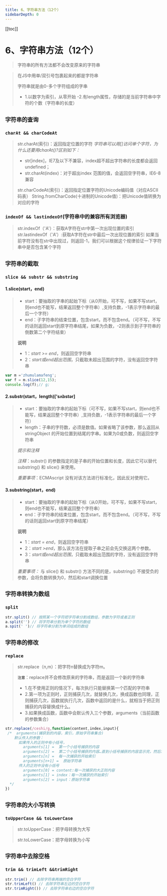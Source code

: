 ```yaml
---
title: 6、字符串方法（12个）
sidebarDepth: 0
---
```

[[toc]]
# 6、字符串方法（12个）
>字符串的所有方法都不会改变原来的字符串

>在JS中用单/双引号包裹起来的都是字符串
>
>字符串就是由0-多个字符组成的字串
>- 1.以数字为索引，从零开始
>-2.有length属性，存储的是当前字符串中字符的个数（字符串的长度）
## `字符串的查询`
### `charAt && charCodeAt`
>str.charAt(索引)：返回指定位置的字符
*字符串可以用[]访问单个字符，为什么还要用charAt()?区别如下：*
>- str[index]，IE7及以下不兼容，index超不超出字符串的长度都会返回undefined；
>- str.charAt(index)：对于超出index 范围的值，会返回空字符串，IE6-8兼容
>
>str.charCodeAt(索引)：返回指定位置字符的Unicode编码值（对应ASCII码表）
>String.fromCharCode(十进制的Unicode值)：把Unicode值转换为对应的字符

### `indexOf && lastindexOf`(字符串中的兼容所有浏览器) 
>str.indexOf（'A'）：获取A字符在str中第一次出现位置的索引
str.lastindexOf（'A'）:获取A字符在str中最后一次出现位置的索引
如果当前字符没有在str中出现过，则返回-1，我们可以根据这个规律验证一下字符串中是否包含某个字符
## `字符串的截取`
### `slice && substr && substring`
#### 1.slice(start，end)
>- start：要抽取的字串的起始下标（从0开始，可不写，如果不写start，则end也不能写，结果返回整个字符串）,支持负数，-1表示字符串的最后一个字符）
>- end：子字符串的结束位置，包含start，而不包含end。（可不写，不写的话则返回start到原字符串结尾，如果为负数，-2则表示到子字符串的倒数第二个字符结束）
>
>**说明**
>- 1：*start >= end*，则返回空字符串
>- 2：*start或end超出范围*，只截取未超出范围的字符，没有返回空字符串
```javascript
var m ='zhumulamafeng';
var f = m.slice(12,15);
console.log(f);// g;
```
#### 2.substr(start，length)['sʌbstər]
>- start：要抽取的字串的起始下标（可不写，如果不写start，则end也不能写，结果返回整个字符串）,支持负数，-1表示字符串的最后一个字符）
>- length：子串的字符数，必须是数值。如果省略了该参数，那么返回从 stringObject 的开始位置到结尾的字串。如果为0或负数，则返回空字符串
>
>*提示和注释*
>
>*注释*：substr() 的参数指定的是子串的开始位置和长度，因此它可以替代 substring() 和 slice() 来使用。
>
>*重要事项*：ECMAscript 没有对该方法进行标准化，因此反对使用它。
>
#### 3.substring(start，end)
>- start：要抽取的字串的起始下标（从0开始，可不写，如果不写start，则end也不能写，结果返回整个字符串）
>- end：子字符串的结束位置，包含start，而不包含end。（可不写，不写的话则返回start到原字符串结尾）
>
>**说明**
>- 1：*start = end*，则返回空字符串
>- 2：*start >end*，那么该方法在提取子串之前会先交换这两个参数。
>- 3：*start或end超出范围*，只截取未超出范围的字符，没有返回空字符串
>
>*重要事项：* 与 slice() 和 substr() 方法不同的是，substring() 不接受负的参数，会将负数转换为0，然后和start调换位置
## `字符串转换为数组`
### **`split`**
```js
str.split() // 按照某一个字符把字符串分割成数组，参数为字符或者正则
a.split('') // 将字符串分割为单个字符的数组
a.spit(' ')// 将字符串分割为单词组成的数组
```

## `字符串的修改`
### `replace`
>str.replace（n,m）：把字符n替换成为字符m。
>
>**`注意`**：replace并不会修改原来的字符串，而是返回一个新的字符串
>- 1.在不使用正则的情况下，每次执行只能替换第一个匹配的字符串
>- 2.第一项为正则时，正则捕获几次，就替换几次，换成函数也同理，正则捕获几次，函数就执行几次，函数中返回的是什么，就相当于把正则捕获的内容替换成什么。
>- 3.如果换成函数，函数中会默认传入三个参数，arguments（当前函数的参数集合）
```javascript
str.replace(/ceshi/g,function(content,index,input){
 /*  arguments(捕获到的内容，索引，原始字符串集合)
    默认传入的参数：
      如果传入的正则中有小括号，
        arguments[1] =  第一个小括号捕获的内容
        arguments[2] =  第二个小括号捕获的内容…直到小括号捕获的内容显示完，然后才继续显示索引    							
        arguments[n] =  每一次捕获的开始索引
        arguments[n+1] =  原始字符串
      传入的正则中没有小括号
        arguments[0] = content:每一次捕获的大正则内容
        arguments[1] = index：每一次捕获的开始索引
        arguments[2] = input：原始字符串 
  */
})
```
## `字符串的大小写转换`
### `toUpperCase && toLowerCase`
>str.toUpperCase：把字母转换为大写
>
>str.toLowerCase：把字母转换为小写
## `字符串中去除空格`
### `trim && trimLeft &&trimRight`
```js
str.trim() // 去除字符串两端的空白字符
str.trimLeft() // 去除字符串左边的空白字符
str.trimRight()) // 去除字符串右边的空白字符
```
